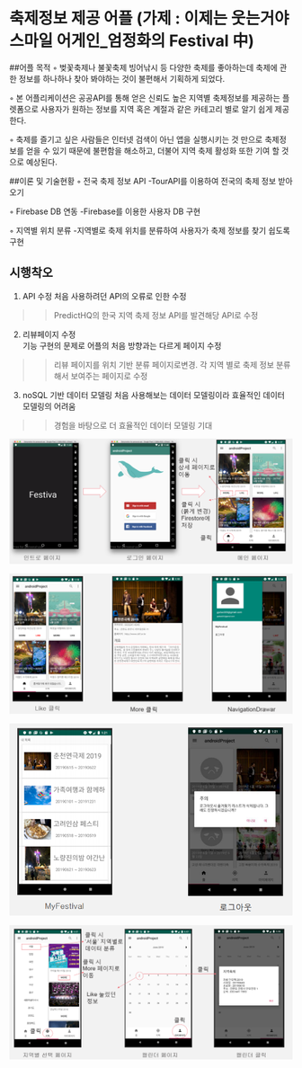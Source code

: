# 축제정보 제공 어플 (가제 : 이제는 웃는거야 스마일 어게인_엄정화의 Festival 中)

##어플 목적
◦ 벚꽃축제나 불꽃축제 빙어낚시 등 다양한 축제를 좋아하는데 축제에 관한 정보를 하나하나 찾아 봐야하는 것이 불편해서 기획하게 되었다. 

◦ 본 어플리케이션은 공공API를 통해 얻은 신뢰도 높은 지역별 축제정보를 제공하는 플렛폼으로 사용자가 원하는 정보를 지역 혹은 계절과 같은 카테고리 별로 알기 쉽게 제공한다. 

◦ 축제를 즐기고 싶은 사람들은 인터넷 검색이 아닌 앱을 실행시키는 것 만으로 축제정보를 얻을 수 있기 때문에 불편함을 해소하고, 더불어 지역 축제 활성화 또한 기여 할 것으로 예상된다.

##이론 및 기술현황
◦ 전국 축제 정보 API
-TourAPI를 이용하여 전국의 축제 정보 받아오기

◦ Firebase DB 연동
-Firebase를 이용한 사용자 DB 구현

◦ 지역별 위치 분류
-지역별로 축제 위치를 분류하여 사용자가 축제 정보를 찾기 쉽도록 구현

## 시행착오
1. API 수정
처음 사용하려던 API의 오류로 인한 수정
>> PredictHQ의 한국 지역 축제 정보 API를 발견해당 API로 수정 

2. 리뷰페이지 수정  
기능 구현의 문제로 어플의 처음 방향과는 다르게 페이지 수정
>> 리뷰 페이지를 위치 기반 분류 페이지로변경.
각 지역 별로 축제 정보 분류해서 보여주는 페이지로 수정

3. noSQL 기반 데이터 모델링
처음 사용해보는 데이터 모델링이라 효율적인 데이터 모델링의 어려움
>> 경험을 바탕으로 더 효율적인 데이터 모델링 기대



![화면들캡쳐1](./캡쳐사진들/화면구성캡쳐1.PNG)


![화면들캡쳐2](./캡쳐사진들/화면구성캡쳐2.PNG)


![화면들캡쳐3](./캡쳐사진들/화면구성캡쳐3.PNG)


![화면들캡쳐4](./캡쳐사진들/화면구성캡쳐4.PNG)

